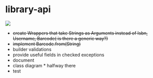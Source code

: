 # library-api

![](https://github.com/krlgit/library-api/blob/master/Class%20Diagram1.png)

- ~~create Wrappers that take Strings as Arguments instead of Isbn, Username, Barcode( is there a generic way?)~~
- ~~implement Barcode.from(String)~~
- builder validations
- provide useful fields in checked exceptions
- document
- class diagram * halfway there
- test

